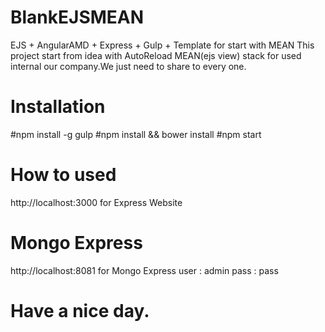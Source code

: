 # BlankEJSMEAN
EJS + AngularAMD + Express + Gulp + Template for start with MEAN
This project start from idea with AutoReload MEAN(ejs view) stack for used internal our company.We just need to share to every one.

# Installation
#npm install -g gulp
#npm install && bower install
#npm start

# How to used
http://localhost:3000 for Express Website

# Mongo Express
http://localhost:8081 for Mongo Express 
user : admin
pass : pass


# Have a nice day.
